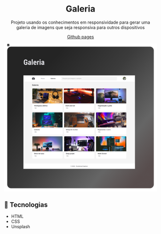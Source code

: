 <h1 align="center">Galeria</h1>

<p align="center">Projeto usando os conhecimentos em responsividade para gerar uma galeria de imagens que seja responsiva para outros dispositivos</p>

<p align="center"><a href="https://lucasspor.github.io/projeto-07/" target="_blank" >Github pages</a></p>

<img src="./.github/preview.png" alt="Galeria de imagens com unsplash"/>

## 🚀 Tecnologias

- HTML
- CSS
- Unsplash